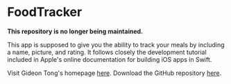 # FoodTracker

**This repository is no longer being maintained.**

This app is supposed to give you the ability to track your meals by including a name, picture, and rating. It follows closely the development tutorial included in Apple's online documentation for building iOS apps in Swift.

Visit Gideon Tong's homepage [here](https://gideontong.com). Download the GitHub repository [here](https://www.github.com/gideontong/FoodTracker).
